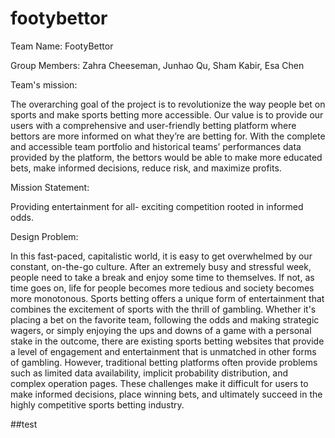 # footybettor

Team Name: FootyBettor
 
Group Members: Zahra Cheeseman, Junhao Qu, Sham Kabir, Esa Chen 

Team's mission:

The overarching goal of the project is to revolutionize the way people bet on sports and make sports betting more accessible. 
Our value is to provide our users with a comprehensive and user-friendly betting platform where bettors are more informed on 
what they’re are betting for. With the complete and accessible team portfolio and historical teams’ performances data provided 
by the platform, the bettors would be able to make more educated bets, make informed decisions, reduce risk, and maximize profits.

Mission Statement: 

Providing entertainment for all- exciting competition rooted in informed odds. 

Design Problem:

In this fast-paced, capitalistic world, it is easy to get overwhelmed by our constant, on-the-go culture. After an extremely busy and stressful week, people need to take a break and enjoy some time to themselves. If not, as time goes on, life for people becomes more tedious and society becomes more monotonous. Sports betting offers a unique form of entertainment that combines the excitement of sports with the thrill of gambling. Whether it's placing a bet on the favorite team, following the odds and making strategic wagers, or simply enjoying the ups and downs of a game with a personal stake in the outcome, there are existing sports betting websites that provide a level of engagement and entertainment that is unmatched in other forms of gambling. However, traditional betting platforms often provide problems such as limited data availability, implicit probability distribution, and complex operation pages. These challenges make it difficult for users to make informed decisions, place winning bets, and ultimately succeed in the highly competitive sports betting industry.

##test



